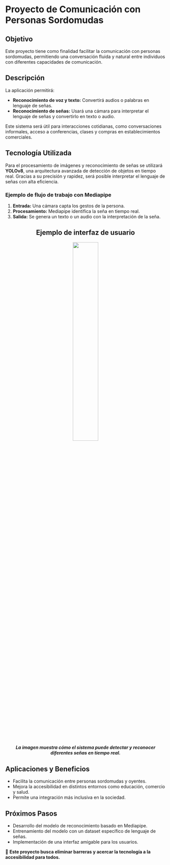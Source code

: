 # Proyecto de Comunicación con Personas Sordomudas

## Objetivo

Este proyecto tiene como finalidad facilitar la comunicación con personas sordomudas, permitiendo una conversación fluida y natural entre individuos con diferentes capacidades de comunicación.

## Descripción

La aplicación permitirá:
- **Reconocimiento de voz y texto:** Convertirá audios o palabras en lenguaje de señas.
- **Reconocimiento de señas:** Usará una cámara para interpretar el lenguaje de señas y convertirlo en texto o audio.

Este sistema será útil para interacciones cotidianas, como conversaciones informales, acceso a conferencias, clases y compras en establecimientos comerciales.

## Tecnología Utilizada

Para el procesamiento de imágenes y reconocimiento de señas se utilizará **YOLOv8**, una arquitectura avanzada de detección de objetos en tiempo real. Gracias a su precisión y rapidez, será posible interpretar el lenguaje de señas con alta eficiencia.

### Ejemplo de flujo de trabajo con Mediapipe

1. **Entrada:** Una cámara capta los gestos de la persona.
2. **Procesamiento:** Mediapipe identifica la seña en tiempo real.
3. **Salida:** Se genera un texto o un audio con la interpretación de la seña.

<div align="center">
  
## Ejemplo de interfaz de usuario


<img src="https://miro.medium.com/v2/resize:fit:600/1*e_7bN4nfREd0KGai-eQzGQ.gif" width=40%>

##### La imagen muestra cómo el sistema puede detectar y reconocer diferentes señas en tiempo real.

</div>

## Aplicaciones y Beneficios

- Facilita la comunicación entre personas sordomudas y oyentes.
- Mejora la accesibilidad en distintos entornos como educación, comercio y salud.
- Permite una integración más inclusiva en la sociedad.

## Próximos Pasos

- Desarrollo del modelo de reconocimiento basado en Mediapipe.
- Entrenamiento del modelo con un dataset específico de lenguaje de señas.
- Implementación de una interfaz amigable para los usuarios.

📌 **Este proyecto busca eliminar barreras y acercar la tecnología a la accesibilidad para todos.**

